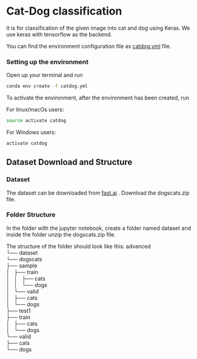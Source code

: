 # Cat-Dog classification

It is for classification of the given image into cat and dog using Keras. We use keras with tensorflow as the backend.

You can find the environment configuration file as [catdog.yml](catdog.yml) file.

### Setting up the environment

Open up your terminal and run
```bash
conda env create -f catdog.yml
```

To activate the environment, after the environment has been created, run

For linux/macOs users:
```bash
source activate catdog
```

For Windows users:
```bash
activate catdog
```

## Dataset Download and Structure

### Dataset
The dataset can be downloaded from [fast.ai](http://files.fast.ai/data/) . Download the dogscats.zip file.

### Folder Structure

In the folder with the jupyter notebook, create a folder named dataset and inside the folder unzip the dogscats.zip file.

The structure of the folder should look like this:
advanced  
└── dataset  
    └── dogscats  
        ├── sample  
        │   ├── train  
        │   │   ├── cats  
        │   │   └── dogs  
        │   └── valid  
        │       ├── cats  
        │       └── dogs  
        ├── test1  
        ├── train  
        │   ├── cats  
        │   └── dogs  
        └── valid  
            ├── cats  
            └── dogs  


